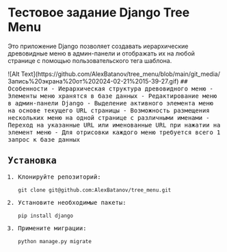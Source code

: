 # Тестовое задание Django Tree Menu

Это приложение Django позволяет создавать иерархические древовидные меню в админ-панели и отображать их на любой странице с помощью пользовательского тега шаблона.

</kbd>
![Alt Text](https://github.com/AlexBatanov/tree_menu/blob/main/git_media/Запись%20экрана%20от%202024-02-21%2015-39-27.gif)
<kbd>
## Особенности
- Иерархическая структура древовидного меню
- Элементы меню хранятся в базе данных
- Редактирование меню в админ-панели Django
- Выделение активного элемента меню на основе текущего URL страницы
- Возможность размещения нескольких меню на одной странице с различными именами
- Переход на указанные URL или именованные URL при нажатии на элемент меню
- Для отрисовки каждого меню требуется всего 1 запрос к базе данных

## Установка
1. Клонируйте репозиторий:
   ```
   git clone git@github.com:AlexBatanov/tree_menu.git
   ```
2. Установите необходимые пакеты:
   ```
   pip install django
   ```
3. Примените миграции:
   ```
   python manage.py migrate
   ```
